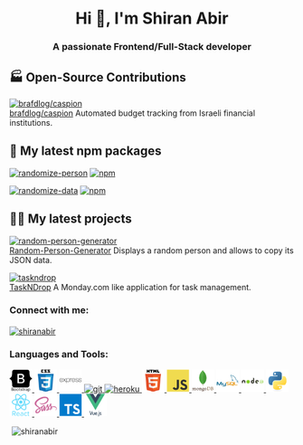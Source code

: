 <h1 align="center">Hi 👋, I'm Shiran Abir</h1>
<h3 align="center">A passionate Frontend/Full-Stack developer</h3>

## 🏭 Open-Source Contributions
[![brafdlog/caspion](https://img.shields.io/static/v1?label=Electron&message=brafdlog/caspion&color=41B883&logo=vue.js&link=https://github.com/brafdlog/caspion)](https://github.com/brafdlog/caspion)  
[brafdlog/caspion](https://github.com/brafdlog/caspion) Automated budget tracking from Israeli financial institutions.

## 🔭 My latest npm packages 
[![randomize-person](https://img.shields.io/static/v1?label=package&message=randomize-person&color=blue&logo=typescript&link=https://www.npmjs.com/package/randomize-person)](https://www.npmjs.com/package/randomize-person)
[![npm](https://img.shields.io/npm/dt/randomize-person?label=downloads)](https://www.npmjs.com/package/randomize-person)  

[![randomize-data](https://img.shields.io/static/v1?label=package&message=randomize-data&color=239120&logo=nodedotjs&link=https://www.npmjs.com/package/randomize-data)](https://www.npmjs.com/package/randomize-data)
[![npm](https://img.shields.io/npm/dt/randomize-data?label=downloads)](https://www.npmjs.com/package/randomize-data)  

## 👨‍💻 My latest projects
[![random-person-generator](https://img.shields.io/static/v1?label=Vite&message=Random-Person-Generator&color=41B883&logo=vue.js&link=https://shiranabir.github.io/Random-Person-Generator/)](https://shiranabir.github.io/Random-Person-Generator/)  
[Random-Person-Generator](https://shiranabir.github.io/Random-Person-Generator/) Displays a random person and allows to copy its JSON data.

[![taskndrop](https://img.shields.io/static/v1?label=Vite&message=TaskNDrop&color=41B883&logo=vue.js&link=https://taskndrop.onrender.com)](https://taskndrop.onrender.com)  
[TaskNDrop](https://taskndrop.onrender.com) A Monday.com like application for task management.

<h3 align="left">Connect with me:</h3>
<p align="left">
<a href="https://linkedin.com/in/shiran-abir" target="blank"><img align="center" src="https://raw.githubusercontent.com/rahuldkjain/github-profile-readme-generator/master/src/images/icons/Social/linked-in-alt.svg" alt="shiranabir" height="30" width="40" /></a>
</p>

<h3 align="left">Languages and Tools:</h3>
<p align="left"> <a href="https://getbootstrap.com" target="_blank" rel="noreferrer"> <img src="https://raw.githubusercontent.com/devicons/devicon/master/icons/bootstrap/bootstrap-plain-wordmark.svg" alt="bootstrap" width="40" height="40"/> </a> <a href="https://www.w3schools.com/css/" target="_blank" rel="noreferrer"> <img src="https://raw.githubusercontent.com/devicons/devicon/master/icons/css3/css3-original-wordmark.svg" alt="css3" width="40" height="40"/> </a> <a href="https://expressjs.com" target="_blank" rel="noreferrer"> <img src="https://raw.githubusercontent.com/devicons/devicon/master/icons/express/express-original-wordmark.svg" alt="express" width="40" height="40"/> </a> <a href="https://git-scm.com/" target="_blank" rel="noreferrer"> <img src="https://www.vectorlogo.zone/logos/git-scm/git-scm-icon.svg" alt="git" width="40" height="40"/> </a> <a href="https://heroku.com" target="_blank" rel="noreferrer"> <img src="https://www.vectorlogo.zone/logos/heroku/heroku-icon.svg" alt="heroku" width="40" height="40"/> </a> <a href="https://www.w3.org/html/" target="_blank" rel="noreferrer"> <img src="https://raw.githubusercontent.com/devicons/devicon/master/icons/html5/html5-original-wordmark.svg" alt="html5" width="40" height="40"/> </a> <a href="https://developer.mozilla.org/en-US/docs/Web/JavaScript" target="_blank" rel="noreferrer"> <img src="https://raw.githubusercontent.com/devicons/devicon/master/icons/javascript/javascript-original.svg" alt="javascript" width="40" height="40"/> </a> <a href="https://www.mongodb.com/" target="_blank" rel="noreferrer"> <img src="https://raw.githubusercontent.com/devicons/devicon/master/icons/mongodb/mongodb-original-wordmark.svg" alt="mongodb" width="40" height="40"/> </a> <a href="https://www.mysql.com/" target="_blank" rel="noreferrer"> <img src="https://raw.githubusercontent.com/devicons/devicon/master/icons/mysql/mysql-original-wordmark.svg" alt="mysql" width="40" height="40"/> </a> <a href="https://nodejs.org" target="_blank" rel="noreferrer"> <img src="https://raw.githubusercontent.com/devicons/devicon/master/icons/nodejs/nodejs-original-wordmark.svg" alt="nodejs" width="40" height="40"/> </a> <a href="https://www.python.org" target="_blank" rel="noreferrer"> <img src="https://raw.githubusercontent.com/devicons/devicon/master/icons/python/python-original.svg" alt="python" width="40" height="40"/> </a> <a href="https://reactjs.org/" target="_blank" rel="noreferrer"> <img src="https://raw.githubusercontent.com/devicons/devicon/master/icons/react/react-original-wordmark.svg" alt="react" width="40" height="40"/> </a> <a href="https://sass-lang.com" target="_blank" rel="noreferrer"> <img src="https://raw.githubusercontent.com/devicons/devicon/master/icons/sass/sass-original.svg" alt="sass" width="40" height="40"/> </a> <a href="https://www.typescriptlang.org/" target="_blank" rel="noreferrer"> <img src="https://raw.githubusercontent.com/devicons/devicon/master/icons/typescript/typescript-original.svg" alt="typescript" width="40" height="40"/> </a> <a href="https://vuejs.org/" target="_blank" rel="noreferrer"> <img src="https://raw.githubusercontent.com/devicons/devicon/master/icons/vuejs/vuejs-original-wordmark.svg" alt="vuejs" width="40" height="40"/> </a> </p>

<p>&nbsp;<img align="center" src="https://github-readme-stats.vercel.app/api?username=shiranabir&show_icons=true&locale=en" alt="shiranabir" /></p>

